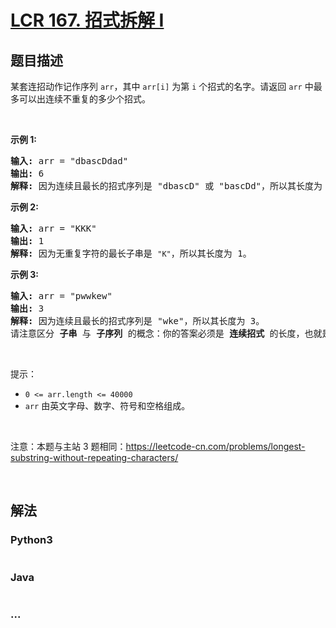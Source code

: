 # [LCR 167. 招式拆解 I](https://leetcode.cn/problems/zui-chang-bu-han-zhong-fu-zi-fu-de-zi-zi-fu-chuan-lcof)



## 题目描述

<!-- 这里写题目描述 -->

<p>某套连招动作记作序列 <code>arr</code>，其中 <code>arr[i]</code> 为第 <code>i</code> 个招式的名字。请返回 <code>arr</code> 中最多可以出连续不重复的多少个招式。</p>

<p>&nbsp;</p>

<p><strong>示例&nbsp;1:</strong></p>

<pre>
<strong>输入: </strong>arr = "dbascDdad"
<strong>输出: </strong>6
<strong>解释:</strong> 因为连续且最长的招式序列是 "dbascD" 或 "bascDd"，所以其长度为 6。
</pre>

<p><strong>示例 2:</strong></p>

<pre>
<strong>输入: </strong>arr = "KKK"
<strong>输出: </strong>1
<strong>解释: </strong>因为无重复字符的最长子串是 <code>"K"</code>，所以其长度为 1。
</pre>

<p><strong>示例 3:</strong></p>

<pre>
<strong>输入: </strong>arr = "pwwkew"
<strong>输出: </strong>3
<strong>解释: </strong>因为连续且最长的招式序列是 "wke"，所以其长度为 3。&nbsp;    
请注意区分 <strong>子串</strong> 与 <strong>子序列</strong> 的概念：你的答案必须是 <strong>连续招式</strong> 的长度，也就是 <strong>子串</strong>。而 "pwke" 是一个非连续的 <strong>子序列</strong>，不是 <strong>子串</strong>。
</pre>

<p>&nbsp;</p>

<p>提示：</p>

<ul>
	<li><code>0 &lt;= arr.length &lt;= 40000</code></li>
	<li><code>arr</code> 由英文字母、数字、符号和空格组成。</li>
</ul>

<p>&nbsp;</p>

<p>注意：本题与主站 3 题相同：<a href="https://leetcode-cn.com/problems/longest-substring-without-repeating-characters/">https://leetcode-cn.com/problems/longest-substring-without-repeating-characters/</a></p>

<p>&nbsp;</p>


## 解法

<!-- 这里可写通用的实现逻辑 -->

<!-- tabs:start -->

### **Python3**

<!-- 这里可写当前语言的特殊实现逻辑 -->

```python

```

### **Java**

<!-- 这里可写当前语言的特殊实现逻辑 -->

```java

```

### **...**

```

```

<!-- tabs:end -->
